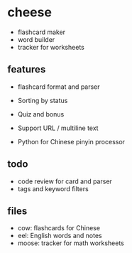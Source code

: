# cheese

- flashcard maker
- word builder
- tracker for worksheets

## features

- flashcard format and parser
- Sorting by status
- Quiz and bonus

- Support URL / multiline text
- Python for Chinese pinyin processor

## todo

- code review for card and parser
- tags and keyword filters

## files

- cow: flashcards for Chinese
- eel: English words and notes
- moose: tracker for math worksheets

